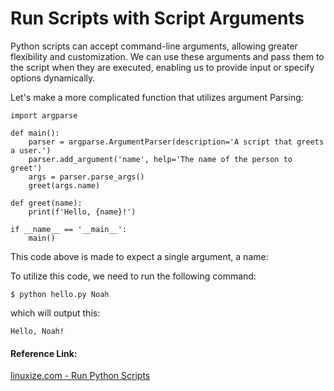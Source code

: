 # Run Scripts with Script Arguments
Python scripts can accept command-line arguments, allowing greater flexibility and customization. We can use these arguments and pass them to the script when they are executed, enabling us to provide input or specify options dynamically.  

Let's make a more complicated function that utilizes argument Parsing:  

```Python3
import argparse

def main():
    parser = argparse.ArgumentParser(description='A script that greets a user.')
    parser.add_argument('name', help='The name of the person to greet')
    args = parser.parse_args()
    greet(args.name)

def greet(name):
    print(f'Hello, {name}!')

if __name__ == '__main__':
    main()

```

This code above is made to expect a single argument, a name:  

To utilize this code, we need to run the following command:  

```
$ python hello.py Noah
```

which will output this:  

```
Hello, Noah!
```

#### Reference Link:  
[linuxize.com - Run Python Scripts](https://linuxize.com/post/run-python-scripts/)  
